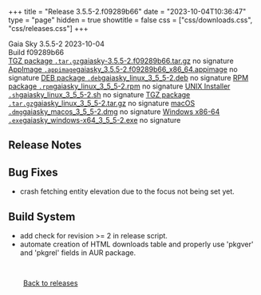 +++
title = "Release 3.5.5-2.f09289b66"
date = "2023-10-04T10:36:47"
type = "page"
hidden = true
showtitle = false
css = ["css/downloads.css", "css/releases.css"]
+++

<div class="download-container">
<div id="download-title">
<span class="iconify" data-icon="mdi:tag"></span>
Gaia Sky <span class="downloads-version">3.5.5-2</span> 
<time class="downloads-releasedate" datetime="2023-10-04T10:36:47" title="Published: 2023-10-04T10:36:47"><span class="iconify" data-icon="mdi:calendar"></span> 2023-10-04</time>
<div class="downloads-build">Build f09289b66</div></div>
<div class="download-section">
<a href="https://gaia.ari.uni-heidelberg.de/gaiasky/releases/3.5.5-2.f09289b66/gaiasky-3.5.5-2.f09289b66.tar.gz" class="download-button"><span class="iconify" data-icon="mdi:zip-box"></span> TGZ package <code>.tar.gz</code><span class="download-sub">gaiasky-3.5.5-2.f09289b66.tar.gz</span></a>
<span class="signature">no signature</span>
<a href="https://gaia.ari.uni-heidelberg.de/gaiasky/releases/3.5.5-2.f09289b66/gaiasky_3.5.5-2.f09289b66_x86_64.appimage" class="download-button"><span class="iconify" data-icon="material-symbols:box"></span> AppImage <code>.appimage</code><span class="download-sub">gaiasky_3.5.5-2.f09289b66_x86_64.appimage</span></a>
<span class="signature">no signature</span>
<a href="https://gaia.ari.uni-heidelberg.de/gaiasky/releases/3.5.5-2.f09289b66/gaiasky_linux_3_5_5-2.deb" class="download-button"><span class="iconify" data-icon="mdi:debian"></span> DEB package <code>.deb</code><span class="download-sub">gaiasky_linux_3_5_5-2.deb</span></a>
<span class="signature">no signature</span>
<a href="https://gaia.ari.uni-heidelberg.de/gaiasky/releases/3.5.5-2.f09289b66/gaiasky_linux_3_5_5-2.rpm" class="download-button"><span class="iconify" data-icon="mdi:fedora"></span> RPM package <code>.rpm</code><span class="download-sub">gaiasky_linux_3_5_5-2.rpm</span></a>
<span class="signature">no signature</span>
<a href="https://gaia.ari.uni-heidelberg.de/gaiasky/releases/3.5.5-2.f09289b66/gaiasky_linux_3_5_5-2.sh" class="download-button"><span class="iconify" data-icon="token:unix"></span> UNIX Installer <code>.sh</code><span class="download-sub">gaiasky_linux_3_5_5-2.sh</span></a>
<span class="signature">no signature</span>
<a href="https://gaia.ari.uni-heidelberg.de/gaiasky/releases/3.5.5-2.f09289b66/gaiasky_linux_3_5_5-2.tar.gz" class="download-button"><span class="iconify" data-icon="mdi:zip-box"></span> TGZ package <code>.tar.gz</code><span class="download-sub">gaiasky_linux_3_5_5-2.tar.gz</span></a>
<span class="signature">no signature</span>
<a href="https://gaia.ari.uni-heidelberg.de/gaiasky/releases/3.5.5-2.f09289b66/gaiasky_macos_3_5_5-2.dmg" class="download-button"><span class="iconify" data-icon="mdi:apple"></span> macOS <code>.dmg</code><span class="download-sub">gaiasky_macos_3_5_5-2.dmg</span></a>
<span class="signature">no signature</span>
<a href="https://gaia.ari.uni-heidelberg.de/gaiasky/releases/3.5.5-2.f09289b66/gaiasky_windows-x64_3_5_5-2.exe" class="download-button"><span class="iconify" data-icon="mdi:windows"></span> Windows x86-64 <code>.exe</code><span class="download-sub">gaiasky_windows-x64_3_5_5-2.exe</span></a>
<span class="signature">no signature</span>
</div>
</div>

<section class="release-notes">

# Release Notes


## Bug Fixes
- crash fetching entity elevation due to the focus not being set yet.

## Build System
- add check for revision >= 2 in release script.
- automate creation of HTML downloads table and properly use 'pkgver' and 'pkgrel' fields in AUR package.
</section>


<p class="center-text" style="padding: 30px;"><a href="/downloads/releases"><span class="iconify back" data-icon="mdi:arrow-left-bold"></span> Back to releases</a>
</p>
